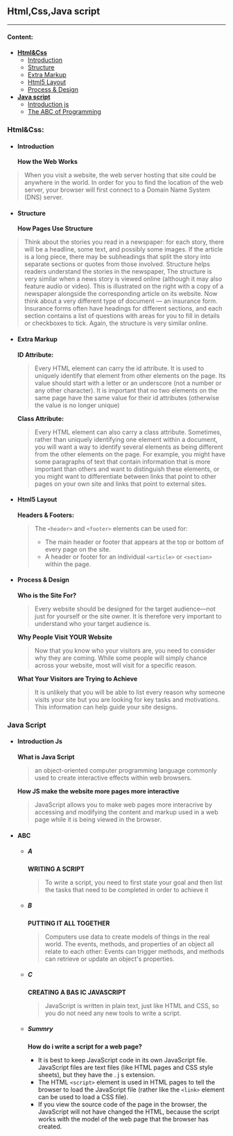 ## Html,Css,Java script
---------
#### Content: 
* **[Html&Css](#html&css:)**
    * [Introduction](#introduction)
    * [Structure](#structure)
    * [Extra Markup](#extra-markup)
    * [Html5 Layout](#html5-layout)
    * [Process & Design](#Process-&-Design)
* **[Java script](#java-script)**
    * [Introduction js](#introduction-js)
    * [The ABC of Programming](#abc)



### Html&Css:
* #### Introduction
    **How the Web Works**
> When you visit a website, the web server hosting that site could be anywhere in the world. In order for you to find the location of the web server, your browser will first connect to a Domain Name System (DNS) server.


* #### Structure 
    **How Pages Use Structure**

>Think about the stories you read in a newspaper: for each story, there will be a headline, some text, and possibly some images. If the article is a long piece, there may be subheadings that split the story into separate sections or quotes from those involved. Structure helps readers understand the stories in the newspaper, The structure is very similar when a news story is viewed online (although it may also feature audio or video). This is illustrated on the right with a copy of a newspaper alongside the corresponding article on its website.
Now think about a very different type of document — an insurance form.
Insurance forms often have headings for different sections, and each section contains a list of questions with areas for you to fill in details or checkboxes to tick. Again, the structure is very similar online.


* #### Extra Markup 
    **ID Attribute:**
    > Every HTML element can carry the id attribute. It is used to uniquely identify that element from other elements on the page. Its value should start with a letter or an underscore (not a number or any other character). It is important that no two elements on the same page have the same value for their id attributes (otherwise the value is no longer unique)

    **Class Attribute:**
    > Every HTML element can also carry a class attribute. Sometimes, rather than uniquely identifying one element within a document, you will want a way to identify several elements as being different from the other elements on the page. For example, you might have some paragraphs of text that contain information that is more important than others and want to distinguish these elements, or you might want to differentiate between links that point to other pages on your own site and links that point to external sites.

* #### Html5 Layout 
    **Headers & Footers:**
    > The ``<header>`` and ``<footer>`` elements can be used for:
    > * The main header or footer that appears at the top or bottom of every page on the site.
    > * A header or footer for an individual ``<article>`` or ``<section>`` within the page.


* #### Process & Design
    **Who is the Site For?**
    > Every website should be designed for the target audience—not just for yourself or the site owner. It is therefore very important to understand who your target audience is.

    **Why People Visit YOUR Website**
    > Now that you know who your visitors are, you need to consider why they are coming. While some people will simply chance across your website, most will visit for a specific reason.

    **What Your Visitors are Trying to Achieve**
    > It is unlikely that you will be able to list every reason why someone visits your site but you are looking for key tasks and motivations. This information can help guide your site designs.


### Java Script
* #### Introduction Js
    **What is Java Script**
    > an object-oriented computer programming language commonly used to create interactive effects within web browsers.

    **How JS make the website more pages more interactive**
    > JavaScript allows you to make web pages more interacrive by accessing and modifying the content and markup used in a web page while it is being viewed in the browser.

* #### ABC
    * ##### A
        **WRITING A SCRIPT**
        > To write a script, you need to first state your goal and then list the tasks that need to be completed in order to achieve it
    * ##### B
        **PUTTING IT ALL TOGETHER**
        > Computers use data to create models of things in the real world. The events, methods, and properties of an object all relate to each other: Events can trigger methods, and methods can retrieve or update an object's properties.
    * ##### C
        **CREATING A BAS IC JAVASCRIPT**
        > JavaScript is written in plain text, just like HTML and CSS, so you do not need any new tools to write a script.

    * ##### Summry
        **How do i write a script for a web page?**
        * It is best to keep JavaScript code in its own JavaScript file. JavaScript files are text files (like HTML pages and CSS style sheets), but they have the . j s extension.
        * The HTML ``<script>`` element is used in HTML pages to tell the browser to load the JavaScript file (rather like the ``<link>`` element can be used to load a CSS file).
        * If you view the source code of the page in the browser, the JavaScript will not have changed the HTML, because the script works with the model of the web page that the browser has created.